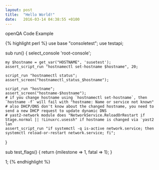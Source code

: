 ```yaml
---
layout: post
title:  "Hello World!"
date:   2016-03-14 04:38:55 +0100
---
```

openQA Code Example

{% highlight perl %}
use base "consoletest";
use testapi;

sub run() {
    select_console 'root-console';

    my $hostname = get_var("HOSTNAME", 'susetest');
    assert_script_run "hostnamectl set-hostname $hostname", 20;

    script_run "hostnamectl status";
    assert_screen("hostnamectl_status_$hostname");

    script_run "hostname";
    assert_screen("hostname-$hostname");
    # if you change hostname using `hostnamectl set-hostname`, then `hostname -f` will fail with "hostname: Name or service not known"
    # also DHCP/DNS don't know about the changed hostname, you need to send a new DHCP request to update dynamic DNS
    # yast2-network module does "NetworkService.ReloadOrRestart if Stage.normal || !Linuxrc.usessh" if hostname is changed via `yast2 lan`
    assert_script_run "if systemctl -q is-active network.service; then systemctl reload-or-restart network.service; fi";
}

sub test_flags() {
    return {milestone => 1, fatal => 1};
}

1;
{% endhighlight %}
